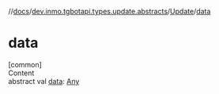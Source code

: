 //[docs](../../../index.md)/[dev.inmo.tgbotapi.types.update.abstracts](../index.md)/[Update](index.md)/[data](data.md)



# data  
[common]  
Content  
abstract val [data](data.md): [Any](https://kotlinlang.org/api/latest/jvm/stdlib/kotlin/-any/index.html)  



